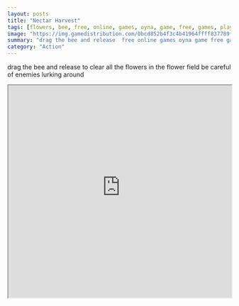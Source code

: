 ```yaml
---
layout: posts
title: "Nectar Harvest"
tags: [flowers, bee, free, online, games, oyna, game, free, games, play, play, games]
image: "https://img.gamedistribution.com/0bcd852b4f3c4b41964ffff837789fab.jpg"
summary: "drag the bee and release  free online games oyna game free games play play games"
category: "Action"
---
```


drag the bee and release to clear all the flowers in the flower field be careful of enemies lurking around

<iframe width="100%" height="480px;" src="https://html5.gamedistribution.com/0bcd852b4f3c4b41964ffff837789fab/"></iframe>